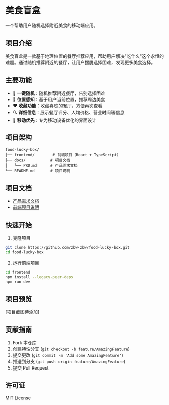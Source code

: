 # 美食盲盒

一个帮助用户随机选择附近美食的移动端应用。

## 项目介绍

美食盲盒是一款基于地理位置的餐厅推荐应用，帮助用户解决"吃什么"这个永恒的难题。通过随机推荐附近的餐厅，让用户摆脱选择困难，发现更多美食选择。

## 主要功能

- 🎯 **一键随机**：随机推荐附近餐厅，告别选择困难
- 📍 **位置感知**：基于用户当前位置，推荐周边美食
- ❤️ **收藏功能**：收藏喜欢的餐厅，方便再次查看
- 🔍 **详细信息**：展示餐厅评分、人均价格、营业时间等信息
- 📱 **移动优先**：专为移动设备优化的界面设计

## 项目架构

```
food-lucky-box/
├── frontend/        # 前端项目（React + TypeScript）
├── docs/           # 项目文档
│   └── PRD.md      # 产品需求文档
└── README.md       # 项目说明
```

## 项目文档

- [产品需求文档](./docs/PRD.md)
- [前端项目说明](./frontend/README.md)

## 快速开始

1. 克隆项目
```bash
git clone https://github.com/zbw-zbw/food-lucky-box.git
cd food-lucky-box
```

2. 运行前端项目
```bash
cd frontend
npm install --legacy-peer-deps
npm run dev
```

## 项目预览

[项目截图待添加]

## 贡献指南

1. Fork 本仓库
2. 创建特性分支 (`git checkout -b feature/AmazingFeature`)
3. 提交更改 (`git commit -m 'Add some AmazingFeature'`)
4. 推送到分支 (`git push origin feature/AmazingFeature`)
5. 提交 Pull Request

## 许可证

MIT License 

